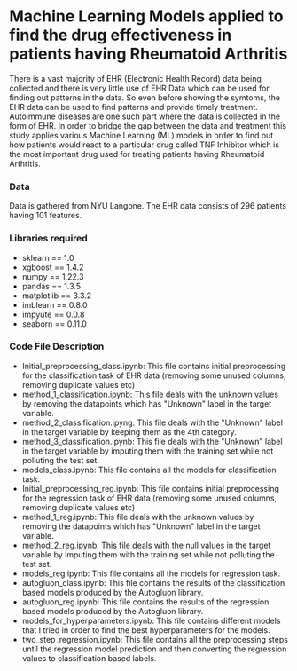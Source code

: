 # Machine Learning Models applied to find the drug effectiveness in patients having Rheumatoid Arthritis
There is a vast majority of EHR (Electronic Health Record) data being collected and there is very little use of EHR Data which can be used for finding out patterns
in the data. So even before showing the symtoms, the EHR data can be used to find patterns and provide timely treatment. Autoimmune diseases are one such part where the
data is collected in the form of EHR. In order to bridge the gap between the data and treatment this study applies various Machine Learning (ML) models in order to find
out how patients would react to a particular drug called TNF Inhibitor which is the most important drug used for treating patients having Rheumatoid Arthritis.

### Data
Data is gathered from NYU Langone. The EHR data consists of 296 patients having 101 features. 

### Libraries required
- sklearn == 1.0
- xgboost == 1.4.2
- numpy == 1.22.3
- pandas == 1.3.5
- matplotlib == 3.3.2
- imblearn == 0.8.0
- impyute == 0.0.8
- seaborn == 0.11.0

### Code File Description
- Initial_preprocessing_class.ipynb: This file contains initial preprocessing for the classification task of EHR data (removing some unused columns, removing duplicate values etc)
- method_1_classification.ipynb: This file deals with the unknown values by removing the datapoints which has "Unknown" label in the target variable.
- method_2_classification.ipyng: This file deals with the "Unknown" label in the target variable by keeping them as the 4th category.
- method_3_classification.ipynb: This file deals with the "Unknown" label in the target variable by imputing them with the training set while not polluting the test set.
- models_class.ipynb: This file contains all the models for classification task.
- Initial_preprocessing_reg.ipynb: This file contains initial preprocessing for the regression task of EHR data (removing some unused columns, removing duplicate values etc)
- method_1_reg.ipynb: This file deals with the unknown values by removing the datapoints which has "Unknown" label in the target variable.
- method_2_reg.ipynb: This file deals with the null values in the target variable by imputing them with the training set while not polluting the test set.
- models_reg.ipynb: This file contains all the models for regression task.
- autogluon_class.ipynb: This file contains the results of the classification based models produced by the Autogluon library.
- autogluon_reg.ipynb: This file contains the results of the regression based models produced by the Autogluon library.
- models_for_hyperparameters.ipynb: This file contains different models that I tried in order to find the best hyperparameters for the models. 
- two_step_regression.ipynb: This file contains all the preprocessing steps until the regression model prediction and then converting the regression values to classification based labels.

